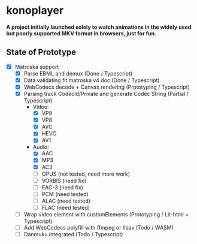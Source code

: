 # konoplayer

**A project initially launched solely to watch animations in the widely used but poorly supported MKV format in browsers, just for fun.**

## State of Prototype
- [x] Matroska support
  - [x] Parse EBML and demux (Done / Typescript)
  - [x] Data validating fit matroska v4 doc (Done / Typescript)
  - [x] WebCodecs decode + Canvas rendering (Prototyping / Typescript)
  - [x] Parsing track CodecId/Private and generate Codec String (Partial / Typescript)
    - Video: 
      - [x] VP9
      - [x] VP8
      - [x] AVC
      - [x] HEVC
      - [x] AV1
    - Audio: 
      - [x] AAC
      - [x] MP3  
      - [x] AC3
      - [ ] OPUS (not tested, need more work)
      - [ ] VORBIS (need fix)
      - [ ] EAC-3 (need fix)
      - [ ] PCM (need tested)
      - [ ] ALAC (need tested)
      - [ ] FLAC (need tested)
  - [ ] Wrap video element with customElements (Prototyping / Lit-html + Typescript)
  - [ ] Add WebCodecs polyfill with ffmpeg or libav (Todo / WASM)
  - [ ] Danmuku integrated (Todo / Typescript)